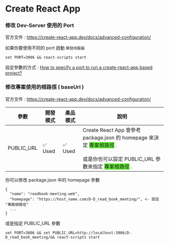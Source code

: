 # Create React App

### 修改 Dev-Server 使用的 Port

官方文件 : https://create-react-app.dev/docs/advanced-configuration/

如果你要使用不同的 port 啟動 `開發伺服器`

```shell
set PORT=3006 && react-scripts start
```

設定參數的方式 : [How to specify a port to run a create-react-app based project?](https://stackoverflow.com/questions/40714583/how-to-specify-a-port-to-run-a-create-react-app-based-project)

### 修改專案使用的根路徑 ( baseUrl )

官方文件 : https://create-react-app.dev/docs/advanced-configuration/

| 參數 | 開發模式 | 產品模式 | 說明 |
| -------- | -------- | -------- | -------- |
| PUBLIC_URL | ✅ Used  | ✅ Used     | Create React App 會參考 package.json 的 homepage 來決定 <span style="background-color: #66f338;">專案根路徑</span> .<br /><br /> 或是你也可以設定 PUBLIC_URL 參數來指定 <span style="background-color: #66f338;">專案根路徑</span> .     |

你可以修改 package.json 中的 homepage 參數

```
{
  "name": "readbook-meeting-web",
  "homepage": "https://host_name.com/D-D_read_book_meeting/", <- 設定 "專案根路徑"
  ...
}
```

或是指定 PUBLIC_URL 參數

```shell
set PORT=3006 && set PUBLIC_URL=http://localhost:3006/D-D_read_book_meeting/&& react-scripts start
```